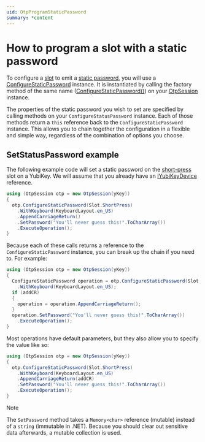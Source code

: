 ```yaml
---
uid: OtpProgramStaticPassword
summary: *content
---
```


<!-- Copyright 2021 Yubico AB

Licensed under the Apache License, Version 2.0 (the "License");
you may not use this file except in compliance with the License.
You may obtain a copy of the License at

    http://www.apache.org/licenses/LICENSE-2.0

Unless required by applicable law or agreed to in writing, software
distributed under the License is distributed on an "AS IS" BASIS,
WITHOUT WARRANTIES OR CONDITIONS OF ANY KIND, either express or implied.
See the License for the specific language governing permissions and
limitations under the License. -->

# How to program a slot with a static password

To configure a [slot](xref:OtpSlots) to emit a [static password](xref:OtpStaticPassword), you will use a [ConfigureStaticPassword](xref:Yubico.YubiKey.Otp.Operations.ConfigureStaticPassword) instance. It is instantiated by calling the factory method of the same name ([ConfigureStaticPassword()](xref:Yubico.YubiKey.Otp.OtpSession.ConfigureStaticPassword(Yubico.YubiKey.Otp.Slot))) on your [OtpSession](xref:Yubico.YubiKey.Otp.OtpSession) instance.

The properties of the static password you wish to set are specified by calling methods on your ```ConfigureStatusPassword``` instance. Each of those methods return a ```this``` reference back to the ```ConfigureStaticPassword``` instance. This allows you to chain together the configuration in a flexible and simple way, regardless of the combination of options you choose.

## SetStatusPassword example

The following example code will set a static password on the [short-press](xref:Yubico.YubiKey.Otp.Slot.ShortPress) slot on a YubiKey. We will assume that you already have an [IYubiKeyDevice](xref:Yubico.YubiKey.IYubiKeyDevice) reference.

```C#
using (OtpSession otp = new OtpSession(yKey))
{
  otp.ConfigureStaticPassword(Slot.ShortPress)
    .WithKeyboard(KeyboardLayout.en_US)
    .AppendCarriageReturn()
    .SetPassword("You'll never guess this!".ToCharArray())
    .ExecuteOperation();
}
```

Because each of these calls returns a reference to the ```ConfigureStaticPassword``` instance, you can break up the chain if you need to. For example:

```C#
using (OtpSession otp = new OtpSession(yKey))
{
  ConfigureStaticPassword operation = otp.ConfigureStaticPassword(Slot.ShortPress)
    .WithKeyboard(KeyboardLayout.en_US);
  if (addCR)
  {
    operation = operation.AppendCarriageReturn();
  }
  operation.SetPassword("You'll never guess this!".ToCharArray())
    .ExecuteOperation();
}
```

Most operations have default parameters, but they also allow you to specify the value like so:

```C#
using (OtpSession otp = new OtpSession(yKey))
{
  otp.ConfigureStaticPassword(Slot.ShortPress)
    .WithKeyboard(KeyboardLayout.en_US)
    .AppendCarriageReturn(addCR)
    .SetPassword("You'll never guess this!".ToCharArray())
    .ExecuteOperation();
}
```

> [!NOTE]
> The ```SetPassword``` method takes a ```Memory<char>``` reference (mutable) instead of a ```string``` (immutable in .NET). Because you should clear out sensitive data afterwards, a mutable collection is used.
